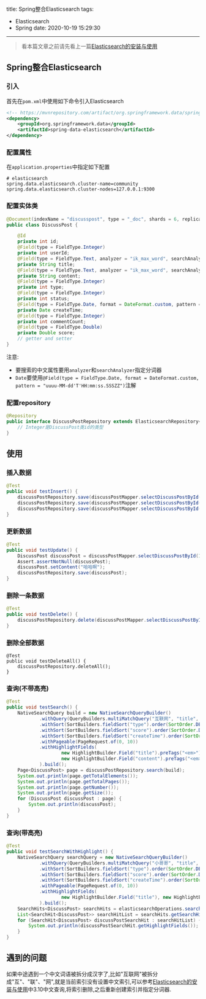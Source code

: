 title: Spring整合Elasticsearch
tags:
  - Elasticsearch
  - Spring
date: 2020-10-19 15:29:30
---

> 看本篇文章之前请先看上一篇[Elasticsearch的安装与使用](https://shaojunying.github.io/2020/10/18/Elasticsearch%E7%9A%84%E5%AE%89%E8%A3%85%E4%B8%8E%E4%BD%BF%E7%94%A8/)

<!-- more -->

## Spring整合Elasticsearch

### 引入

首先在`pom.xml`中使用如下命令引入Elasticsearch

```xml
<!-- https://mvnrepository.com/artifact/org.springframework.data/spring-data-elasticsearch -->
<dependency>
    <groupId>org.springframework.data</groupId>
    <artifactId>spring-data-elasticsearch</artifactId>
</dependency>
```

### 配置属性

在`application.properties`中指定如下配置
```properties
# elasticsearch
spring.data.elasticsearch.cluster-name=community
spring.data.elasticsearch.cluster-nodes=127.0.0.1:9300
```

### 配置实体类

```Java
@Document(indexName = "discusspost", type = "_doc", shards = 6, replicas = 3)
public class DiscussPost {

    @Id
    private int id;
    @Field(type = FieldType.Integer)
    private int userId;
    @Field(type = FieldType.Text, analyzer = "ik_max_word", searchAnalyzer = "ik_smart")
    private String title;
    @Field(type = FieldType.Text, analyzer = "ik_max_word", searchAnalyzer = "ik_smart")
    private String content;
    @Field(type = FieldType.Integer)
    private int type;
    @Field(type = FieldType.Integer)
    private int status;
    @Field(type = FieldType.Date, format = DateFormat.custom, pattern = "uuuu-MM-dd'T'HH:mm:ss.SSSZZ")
    private Date createTime;
    @Field(type = FieldType.Integer)
    private int commentCount;
    @Field(type = FieldType.Double)
    private Double score;
    // getter and setter
}
```

注意:
- 要搜索的中文属性要用`analyzer`和`searchAnalyzer`指定分词器
- `Date`要使用`@Field(type = FieldType.Date, format = DateFormat.custom, pattern = "uuuu-MM-dd'T'HH:mm:ss.SSSZZ")`注解

### 配置repository

```Java
@Repository
public interface DiscussPostRepository extends ElasticsearchRepository<DiscussPost, Integer> {
    // Integer是DiscussPost类id的类型
}
```

## 使用

### 插入数据

```Java
@Test
public void testInsert() {
    discussPostRepository.save(discussPostMapper.selectDiscussPostById(114));
    discussPostRepository.save(discussPostMapper.selectDiscussPostById(234));
    discussPostRepository.save(discussPostMapper.selectDiscussPostById(235));
}
```

### 更新数据

```Java
@Test
public void testUpdate() {
    DiscussPost discussPost = discussPostMapper.selectDiscussPostById(114);
    Assert.assertNotNull(discussPost);
    discussPost.setContent("哈哈啊");
    discussPostRepository.save(discussPost);
}
```

### 删除一条数据

```Java
@Test
public void testDelete() {
    discussPostRepository.delete(discussPostMapper.selectDiscussPostById(114));
}
```

### 删除全部数据

```
@Test
public void testDeleteAll() {
    discussPostRepository.deleteAll();
}
```

### 查询(不带高亮)

```Java
@Test
public void testSearch() {
    NativeSearchQuery build = new NativeSearchQueryBuilder()
            .withQuery(QueryBuilders.multiMatchQuery("互联网", "title", "content"))
            .withSort(SortBuilders.fieldSort("type").order(SortOrder.DESC))
            .withSort(SortBuilders.fieldSort("score").order(SortOrder.DESC))
            .withSort(SortBuilders.fieldSort("createTime").order(SortOrder.DESC))
            .withPageable(PageRequest.of(0, 10))
            .withHighlightFields(
                    new HighlightBuilder.Field("title").preTags("<em>").postTags("</em>"),
                    new HighlightBuilder.Field("content").preTags("<em>").postTags("</em>")
            ).build();
    Page<DiscussPost> page = discussPostRepository.search(build);
    System.out.println(page.getTotalElements());
    System.out.println(page.getTotalPages());
    System.out.println(page.getNumber());
    System.out.println(page.getSize());
    for (DiscussPost discussPost : page) {
        System.out.println(discussPost);
    }
}
```

### 查询(带高亮)

```Java
@Test
public void testSearchWithHighlight() {
    NativeSearchQuery searchQuery = new NativeSearchQueryBuilder()
            .withQuery(QueryBuilders.multiMatchQuery("小哥哥", "title", "content"))
            .withSort(SortBuilders.fieldSort("type").order(SortOrder.DESC))
            .withSort(SortBuilders.fieldSort("score").order(SortOrder.DESC))
            .withSort(SortBuilders.fieldSort("createTime").order(SortOrder.DESC))
            .withPageable(PageRequest.of(0, 10))
            .withHighlightFields(
                    new HighlightBuilder.Field("title"), new HighlightBuilder.Field("content")
            ).build();
    SearchHits<DiscussPost> searchHits = elasticsearchOperations.search(searchQuery, DiscussPost.class);
    List<SearchHit<DiscussPost>> searchHitList = searchHits.getSearchHits();
    for (SearchHit<DiscussPost> discussPostSearchHit : searchHitList) {
        System.out.println(discussPostSearchHit.getHighlightFields());
    }
}
```

## 遇到的问题

如果中途遇到一个中文词语被拆分成汉字了,比如"互联网"被拆分成"互"、"联"、"网",就是当前索引没有设置中文索引,可以参考[Elasticsearch的安装与使用](https://shaojunying.github.io/2020/10/18/Elasticsearch%E7%9A%84%E5%AE%89%E8%A3%85%E4%B8%8E%E4%BD%BF%E7%94%A8/)中3.10中文查询,将索引删除,之后重新创建索引并指定分词器.

